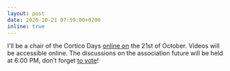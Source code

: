 ```yaml
---
layout: post
date: 2020-10-21 07:59:00+0200
inline: true
---
```

I'll be a chair of the Cortico Days [online on](https://www.cortico.fr/2020/10/13/demi-journee-cortico-2020/) the 21st of October. Videos will be accessible online. The discussions on the association future will be held at 6:00 PM, don’t forget [to vote](https://www.cortico.fr/2020/10/15/assemblee-generale-2020/)!
